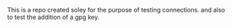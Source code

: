  This is a repo created soley for the purpose of testing connections.
 and also to test the addition of a gpg key.